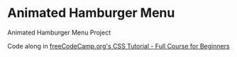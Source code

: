 # Animated Hamburger Menu

Animated Hamburger Menu Project

Code along in [freeCodeCamp.org's CSS Tutorial - Full Course for Beginners](https://www.youtube.com/watch?v=OXGznpKZ_sA&t=30198s)
